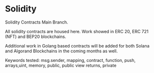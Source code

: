 # Solidity
Solidity Contracts 
Main Branch.

All solidity contracts are housed here. Work showed in ERC 20, ERC 721 (NFT) and BEP20 blockchains. 

Additional work in Golang based contracts will be added for both Solana and Algorand Blockchains in the coming months as well. 

Keywords tested: msg.sender, mapping, contract, function, push, arrays,uint, memory, public, public view returns, private
